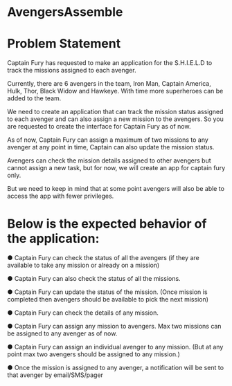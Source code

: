 # AvengersAssemble

# Problem Statement

Captain Fury has requested to make an application for the S.H.I.E.L.D to track the missions
assigned to each avenger. 

Currently, there are 6 avengers in the team, Iron Man, Captain America, Hulk, Thor, Black Widow and Hawkeye. 
With time more superheroes can be added to the team. 

We need to create an application that can track the mission status
assigned to each avenger and can also assign a new mission to the avengers. 
So you are requested to create the interface for Captain Fury as of now.

As of now, Captain Fury can assign a maximum of two missions to any avenger at any point
in time, Captain can also update the mission status.

Avengers can check the mission details assigned to other avengers but cannot assign a new
task, but for now, we will create an app for captain fury only. 

But we need to keep in mind that at some point avengers will also be able to access the app with fewer privileges.

# Below is the expected behavior of the application:
● Captain Fury can check the status of all the avengers (if they are available to take any
mission or already on a mission)

● Captain Fury can also check the status of all the missions.

● Captain Fury can update the status of the mission. (Once mission is completed then
avengers should be available to pick the next mission)

● Captain Fury can check the details of any mission.

● Captain Fury can assign any mission to avengers. Max two missions can be assigned
to any avenger as of now.

● Captain Fury can assign an individual avenger to any mission. (But at any point max
two avengers should be assigned to any mission.)

● Once the mission is assigned to any avenger, a notification will be sent to that
avenger by email/SMS/pager
